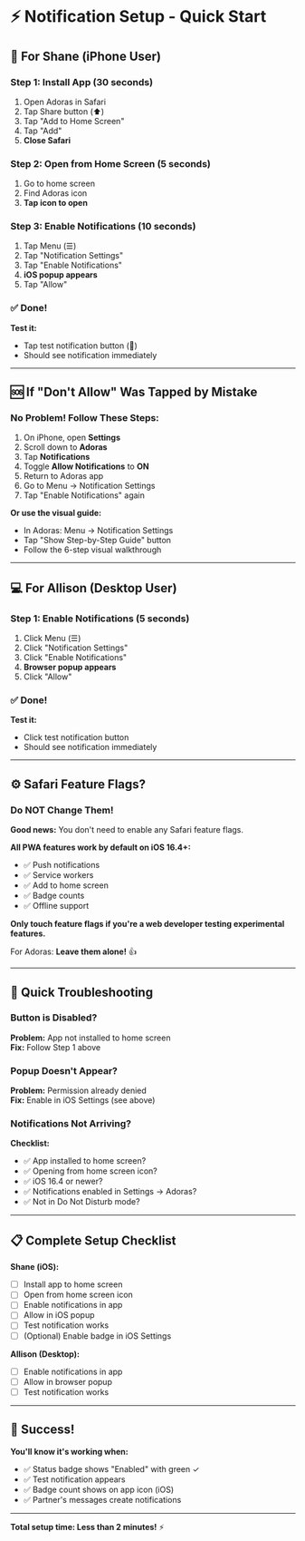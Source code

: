 # ⚡ Notification Setup - Quick Start

## 📱 For Shane (iPhone User)

### Step 1: Install App (30 seconds)
1. Open Adoras in Safari
2. Tap Share button (⬆️)
3. Tap "Add to Home Screen"
4. Tap "Add"
5. **Close Safari**

### Step 2: Open from Home Screen (5 seconds)
1. Go to home screen
2. Find Adoras icon
3. **Tap icon to open**

### Step 3: Enable Notifications (10 seconds)
1. Tap Menu (☰)
2. Tap "Notification Settings"
3. Tap "Enable Notifications"
4. **iOS popup appears**
5. Tap "Allow"

### ✅ Done!

**Test it:**
- Tap test notification button (🧪)
- Should see notification immediately

---

## 🆘 If "Don't Allow" Was Tapped by Mistake

### No Problem! Follow These Steps:

1. On iPhone, open **Settings**
2. Scroll down to **Adoras**
3. Tap **Notifications**
4. Toggle **Allow Notifications** to **ON**
5. Return to Adoras app
6. Go to Menu → Notification Settings
7. Tap "Enable Notifications" again

**Or use the visual guide:**
- In Adoras: Menu → Notification Settings
- Tap "Show Step-by-Step Guide" button
- Follow the 6-step visual walkthrough

---

## 💻 For Allison (Desktop User)

### Step 1: Enable Notifications (5 seconds)
1. Click Menu (☰)
2. Click "Notification Settings"
3. Click "Enable Notifications"
4. **Browser popup appears**
5. Click "Allow"

### ✅ Done!

**Test it:**
- Click test notification button
- Should see notification immediately

---

## ⚙️ Safari Feature Flags?

### Do NOT Change Them!

**Good news:** You don't need to enable any Safari feature flags.

**All PWA features work by default on iOS 16.4+:**
- ✅ Push notifications
- ✅ Service workers
- ✅ Add to home screen
- ✅ Badge counts
- ✅ Offline support

**Only touch feature flags if you're a web developer testing experimental features.**

For Adoras: **Leave them alone!** 👍

---

## 🎯 Quick Troubleshooting

### Button is Disabled?
**Problem:** App not installed to home screen  
**Fix:** Follow Step 1 above

### Popup Doesn't Appear?
**Problem:** Permission already denied  
**Fix:** Enable in iOS Settings (see above)

### Notifications Not Arriving?
**Checklist:**
- ✅ App installed to home screen?
- ✅ Opening from home screen icon?
- ✅ iOS 16.4 or newer?
- ✅ Notifications enabled in Settings → Adoras?
- ✅ Not in Do Not Disturb mode?

---

## 📋 Complete Setup Checklist

**Shane (iOS):**
- [ ] Install app to home screen
- [ ] Open from home screen icon
- [ ] Enable notifications in app
- [ ] Allow in iOS popup
- [ ] Test notification works
- [ ] (Optional) Enable badge in iOS Settings

**Allison (Desktop):**
- [ ] Enable notifications in app
- [ ] Allow in browser popup
- [ ] Test notification works

---

## 🎉 Success!

**You'll know it's working when:**
- ✅ Status badge shows "Enabled" with green ✓
- ✅ Test notification appears
- ✅ Badge count shows on app icon (iOS)
- ✅ Partner's messages create notifications

---

**Total setup time: Less than 2 minutes!** ⚡

